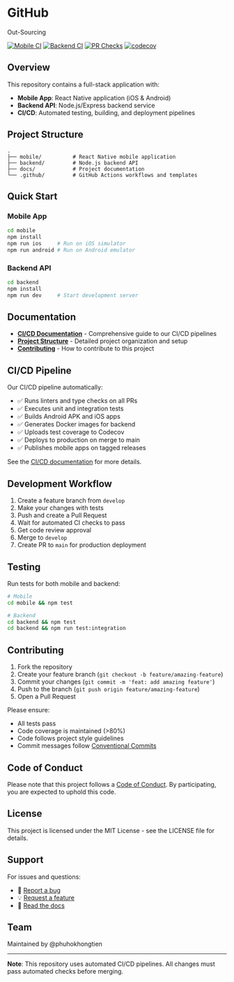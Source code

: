 # GitHub
Out-Sourcing

[![Mobile CI](https://github.com/phuhokhongtien/GitHub/actions/workflows/mobile-ci.yml/badge.svg)](https://github.com/phuhokhongtien/GitHub/actions/workflows/mobile-ci.yml)
[![Backend CI](https://github.com/phuhokhongtien/GitHub/actions/workflows/backend-ci.yml/badge.svg)](https://github.com/phuhokhongtien/GitHub/actions/workflows/backend-ci.yml)
[![PR Checks](https://github.com/phuhokhongtien/GitHub/actions/workflows/pr-checks.yml/badge.svg)](https://github.com/phuhokhongtien/GitHub/actions/workflows/pr-checks.yml)
[![codecov](https://codecov.io/gh/phuhokhongtien/GitHub/branch/main/graph/badge.svg)](https://codecov.io/gh/phuhokhongtien/GitHub)

## Overview

This repository contains a full-stack application with:
- **Mobile App**: React Native application (iOS & Android)
- **Backend API**: Node.js/Express backend service
- **CI/CD**: Automated testing, building, and deployment pipelines

## Project Structure

```
.
├── mobile/          # React Native mobile application
├── backend/         # Node.js backend API
├── docs/            # Project documentation
└── .github/         # GitHub Actions workflows and templates
```

## Quick Start

### Mobile App
```bash
cd mobile
npm install
npm run ios     # Run on iOS simulator
npm run android # Run on Android emulator
```

### Backend API
```bash
cd backend
npm install
npm run dev     # Start development server
```

## Documentation

- **[CI/CD Documentation](docs/ci-cd.md)** - Comprehensive guide to our CI/CD pipelines
- **[Project Structure](docs/project-structure.md)** - Detailed project organization and setup
- **[Contributing](#contributing)** - How to contribute to this project

## CI/CD Pipeline

Our CI/CD pipeline automatically:
- ✅ Runs linters and type checks on all PRs
- ✅ Executes unit and integration tests
- ✅ Builds Android APK and iOS apps
- ✅ Generates Docker images for backend
- ✅ Uploads test coverage to Codecov
- ✅ Deploys to production on merge to main
- ✅ Publishes mobile apps on tagged releases

See the [CI/CD documentation](docs/ci-cd.md) for more details.

## Development Workflow

1. Create a feature branch from `develop`
2. Make your changes with tests
3. Push and create a Pull Request
4. Wait for automated CI checks to pass
5. Get code review approval
6. Merge to `develop`
7. Create PR to `main` for production deployment

## Testing

Run tests for both mobile and backend:

```bash
# Mobile
cd mobile && npm test

# Backend
cd backend && npm test
cd backend && npm run test:integration
```

## Contributing

1. Fork the repository
2. Create your feature branch (`git checkout -b feature/amazing-feature`)
3. Commit your changes (`git commit -m 'feat: add amazing feature'`)
4. Push to the branch (`git push origin feature/amazing-feature`)
5. Open a Pull Request

Please ensure:
- All tests pass
- Code coverage is maintained (>80%)
- Code follows project style guidelines
- Commit messages follow [Conventional Commits](https://www.conventionalcommits.org/)

## Code of Conduct

Please note that this project follows a [Code of Conduct](CODE_OF_CONDUCT.md). By participating, you are expected to uphold this code.

## License

This project is licensed under the MIT License - see the LICENSE file for details.

## Support

For issues and questions:
- 🐛 [Report a bug](https://github.com/phuhokhongtien/GitHub/issues/new?template=bug_report.md)
- 💡 [Request a feature](https://github.com/phuhokhongtien/GitHub/issues/new?template=feature_request.md)
- 📖 [Read the docs](docs/)

## Team

Maintained by @phuhokhongtien

---

**Note**: This repository uses automated CI/CD pipelines. All changes must pass automated checks before merging.